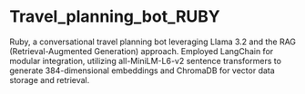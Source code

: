 # Travel_planning_bot_RUBY
Ruby, a conversational travel planning bot leveraging Llama 3.2 and the RAG  (Retrieval-Augmented Generation) approach. Employed LangChain for modular integration, utilizing all-MiniLM-L6-v2 sentence  transformers to generate 384-dimensional embeddings and ChromaDB for vector data storage  and retrieval. 
